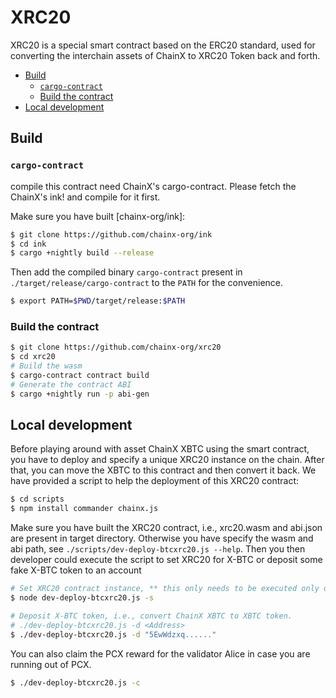 # XRC20

XRC20 is a special smart contract based on the ERC20 standard, used for converting the interchain assets of ChainX to XRC20 Token back and forth.

<!-- TOC GFM -->

* [Build](#build)
    * [`cargo-contract`](#cargo-contract)
    * [Build the contract](#build-the-contract)
* [Local development](#local-development)

<!-- /TOC -->

## Build

### `cargo-contract`

compile this contract need ChainX's cargo-contract. Please fetch the ChainX's ink! and compile for it first.

Make sure you have built [chainx-org/ink]:

```bash
$ git clone https://github.com/chainx-org/ink
$ cd ink
$ cargo +nightly build --release
```

Then add the compiled binary `cargo-contract` present in `./target/release/cargo-contract` to the `PATH` for the convenience.

```bash
$ export PATH=$PWD/target/release:$PATH
```

### Build the contract

```bash
$ git clone https://github.com/chainx-org/xrc20
$ cd xrc20
# Build the wasm
$ cargo-contract contract build
# Generate the contract ABI
$ cargo +nightly run -p abi-gen
```

## Local development

Before playing around with asset ChainX XBTC using the smart contract, you have to deploy and specify a unique XRC20 instance on the chain. After that, you can move the XBTC to this contract and then convert it back. We have provided a script to help the deployment of this XRC20 contract:

```bash
$ cd scripts
$ npm install commander chainx.js
```

Make sure you have built the XRC20 contract, i.e., xrc20.wasm and abi.json are present in target directory. Otherwise you have specify the wasm and abi path, see `./scripts/dev-deploy-btcxrc20.js --help`. Then you 
then developer could execute the script to set XRC20 for X-BTC or deposit some fake X-BTC token to an account

```bash
# Set XRC20 contract instance, ** this only needs to be executed only once!**
$ node dev-deploy-btcxrc20.js -s

# Deposit X-BTC token, i.e., convert ChainX XBTC to XBTC token.
# ./dev-deploy-btcxrc20.js -d <Address>
$ ./dev-deploy-btcxrc20.js -d "5EwWdzxq......"
```

You can also claim the PCX reward for the validator Alice in case you are running out of PCX.

```bash
$ ./dev-deploy-btcxrc20.js -c
```
